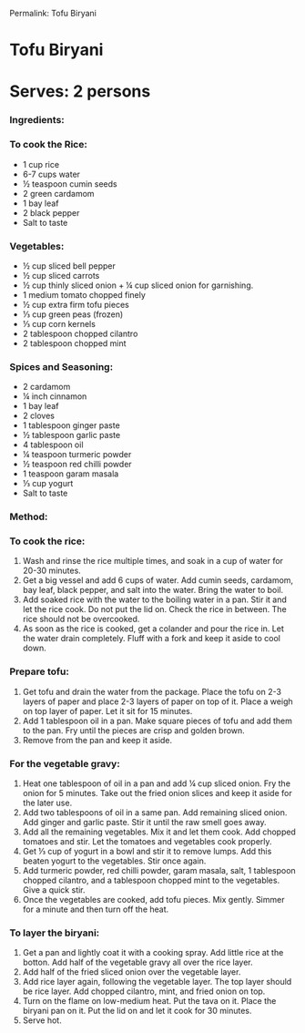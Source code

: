 Permalink: Tofu Biryani

# Tofu Biryani
# Serves: 2 persons

### Ingredients:
### To cook the Rice:
* 1 cup rice
* 6-7 cups water
* ½ teaspoon cumin seeds
* 2 green cardamom
* 1 bay leaf
* 2 black pepper
* Salt to taste

### Vegetables:
* ½ cup sliced bell pepper 
* ½ cup sliced carrots
* ½ cup thinly sliced onion + ¼ cup sliced onion for garnishing.
* 1 medium tomato chopped finely
* ½ cup extra firm tofu pieces 
* ⅓ cup green peas (frozen)
* ⅓ cup corn kernels
* 2 tablespoon chopped cilantro
* 2 tablespoon chopped mint

### Spices and Seasoning:
* 2 cardamom
* ¼ inch cinnamon
* 1 bay leaf
* 2 cloves
* 1 tablespoon ginger paste 
* ½ tablespoon garlic paste
* 4 tablespoon oil
* ¼ teaspoon turmeric powder
* ½ teaspoon red chilli powder
* 1 teaspoon garam masala
* ⅓ cup yogurt
* Salt to taste

### Method:

### To cook the rice: 
1. Wash and rinse the rice multiple times, and soak in a cup of water for 20-30 minutes. 
2. Get a big vessel and add 6 cups of water. Add cumin seeds, cardamom, bay leaf, black pepper, and salt into the water. Bring the water to boil. 
3. Add soaked rice with the water to the boiling water in a pan. Stir it and let the rice cook. Do not put the lid on. Check the rice in between. The rice should not be overcooked. 
5. As soon as the rice is cooked, get a colander and pour the rice in. Let the water drain completely. Fluff with a fork and keep it aside to cool down.

### Prepare tofu:
1. Get tofu and drain the water from the package. Place the tofu on 2-3 layers of paper and place 2-3 layers of paper on top of it. Place a weigh on top layer of paper. Let it sit for 15 minutes. 
2. Add 1 tablespoon oil in a pan. Make square pieces of tofu and add them to the pan. Fry until the pieces are crisp and golden brown. 
3. Remove from the pan and keep it aside.

### For the vegetable gravy:
1. Heat one tablespoon of oil in a pan and add ¼ cup sliced onion. Fry the onion for 5 minutes. Take out the fried onion slices and keep it aside for the later use. 
2. Add two tablespoons of oil in a same pan. Add remaining sliced onion. Add ginger and garlic paste. Stir it until the raw smell goes away. 
3. Add all the remaining vegetables. Mix it and let them cook. Add chopped tomatoes and stir. Let the tomatoes and vegetables cook properly.  
4. Get ⅓ cup of yogurt in a bowl and stir it to remove lumps. Add this beaten yogurt to the vegetables. Stir once again. 
5. Add turmeric powder, red chilli powder, garam masala, salt, 1 tablespoon chopped cilantro, and a tablespoon chopped mint to the vegetables. Give a quick stir. 
6. Once the vegetables are cooked, add tofu pieces. Mix gently. Simmer for a minute and then turn off the heat. 

### To layer the biryani:
1. Get a pan and lightly coat it with a cooking spray. Add little rice at the botton. Add half of the vegetable gravy all over the rice layer. 
2. Add half of the fried sliced onion over the vegetable layer.
3. Add rice layer again, following the vegetable layer. The top layer should be rice layer. Add chopped cilantro, mint, and fried onion on top.
4. Turn on the flame on low-medium heat. Put the tava on it. Place the biryani pan on it. Put the lid on and let it cook for 30 minutes.
5. Serve hot. 

